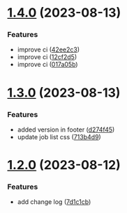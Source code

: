 # [1.4.0](https://bitbucket.org/010001/fe.techscrum/compare/v1.3.0...v1.4.0) (2023-08-13)


### Features

* improve ci ([42ee2c3](https://bitbucket.org/010001/fe.techscrum/commits/42ee2c3e182e18b83d8377de4f50c814dd878a74))
* improve ci ([12cf2d5](https://bitbucket.org/010001/fe.techscrum/commits/12cf2d591f918fee12da66e47edcf22e8e3ac082))
* improve ci ([017a05b](https://bitbucket.org/010001/fe.techscrum/commits/017a05bcd660a71e9b94f0e7c185d164d77f7918))

# [1.3.0](https://bitbucket.org/010001/fe.techscrum/compare/v1.2.0...v1.3.0) (2023-08-13)


### Features

* added version in footer ([d274f45](https://bitbucket.org/010001/fe.techscrum/commits/d274f4584dddaff6b36065a419d253a0a65a3cac))
* update job list css ([713b4d9](https://bitbucket.org/010001/fe.techscrum/commits/713b4d98266b10a0e479313fc55590185c4f0055))

# [1.2.0](https://bitbucket.org/010001/fe.techscrum/compare/v1.1.0...v1.2.0) (2023-08-12)


### Features

* add change log ([7d1c1cb](https://bitbucket.org/010001/fe.techscrum/commits/7d1c1cbc6fb735ac70a7a210e80a97046e3c0de8))
